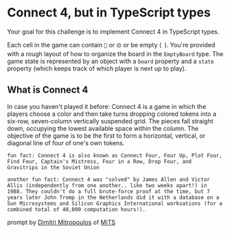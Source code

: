 # Connect 4, but in TypeScript types

Your goal for this challenge is to implement Connect 4 in TypeScript types.

Each cell in the game can contain `🔴` or `🟡` or be empty (` `). You're provided with a rough layout of how to organize the board in the `EmptyBoard` type. The game state is represented by an object with a `board` property and a `state` property (which keeps track of which player is next up to play).

## What is Connect 4

In case you haven't played it before: Connect 4 is a game in which the players choose a color and then take turns dropping colored tokens into a six-row, seven-column vertically suspended grid. The pieces fall straight down, occupying the lowest available space within the column. The objective of the game is to be the first to form a horizontal, vertical, or diagonal line of four of one's own tokens.

    fun fact: Connect 4 is also known as Connect Four, Four Up, Plot Four, Find Four, Captain's Mistress, Four in a Row, Drop Four, and Gravitrips in the Soviet Union

    another fun fact: Connect 4 was "solved" by James Allen and Victor Allis (independently from one another.. like two weeks apart!) in 1988. They couldn't do a full brute-force proof at the time, but 7 years later John Tromp in the Netherlands did it with a database on a Sun Microsystems and Silicon Graphics International worksations (for a combined total of 40,000 computation hours!).

prompt by [Dimitri Mitropoulos](https://github.com/dimitropoulos) of [MiTS](https://www.youtube.com/@MichiganTypeScript)
